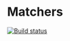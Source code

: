 # Matchers
[![Build status](https://ci.appveyor.com/api/projects/status/f2aqqm88uv8hw1io?svg=true)](https://ci.appveyor.com/project/it-Lilya/repo)
